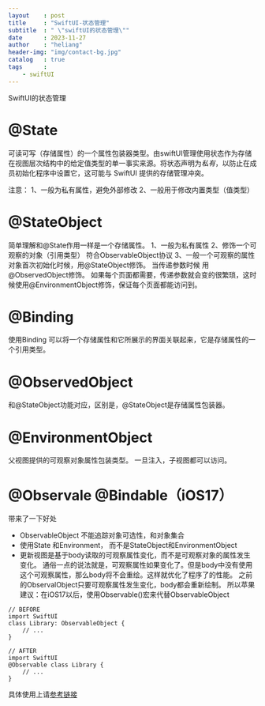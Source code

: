 ```yaml
---
layout    : post
title     : "SwiftUI-状态管理"
subtitle  : " \"swiftUI的状态管理\""
date      : 2023-11-27
author    : "heliang"
header-img: "img/contact-bg.jpg"
catalog   : true
tags      :  
    - swiftUI
---
```


SwiftUI的状态管理

# @State

可读可写（存储属性）的一个属性包装器类型。由swiftUI管理使用状态作为存储在视图层次结构中的给定值类型的单一事实来源。将状态声明为*私有*，以防止在成员初始化程序中设置它，这可能与 SwiftUI 提供的存储管理冲突。

注意：
1、一般为私有属性，避免外部修改
2、一般用于修改内置类型（值类型）

# @StateObject
简单理解和@State作用一样是一个存储属性。
1、一般为私有属性
2、修饰一个可观察的对象（引用类型） 符合ObservableObject协议
3、一般一个可观察的属性对象首次初始化时候，用@StateObject修饰。 当传递参数时候 用@ObservedObject修饰。 如果每个页面都需要，传递参数就会变的很繁琐，这时候使用@EnvironmentObject修饰，保证每个页面都能访问到。

# @Binding
使用Binding 可以将一个存储属性和它所展示的界面关联起来，它是存储属性的一个引用类型。

# @ObservedObject
和@StateObject功能对应，区别是，@StateObject是存储属性包装器。

# @EnvironmentObject
父视图提供的可观察对象属性包装类型。
一旦注入，子视图都可以访问。

# @Observale @Bindable（iOS17）
带来了一下好处
- ObservableObject 不能追踪对象可选性，和对象集合
- 使用State 和Environment， 而不是StateObject和EnvironmentObject
- 更新视图是基于body读取的可观察属性变化，而不是可观察对象的属性发生变化。
  通俗一点的说法就是，可观察属性如果变化了。但是body中没有使用这个可观察属性，那么body将不会重绘。这样就优化了程序了的性能。 之前的ObservalObject只要可观察属性发生变化，body都会重新绘制。 所以苹果建议：在iOS17以后，使用Observable()宏来代替ObservableObject


```
// BEFORE
import SwiftUI
class Library: ObservableObject {
    // ...
}

// AFTER
import SwiftUI
@Observable class Library {
    // ...
}

```

具体使用上请[参考链接](https://developer.apple.com/documentation/swiftui/migrating-from-the-observable-object-protocol-to-the-observable-macro)